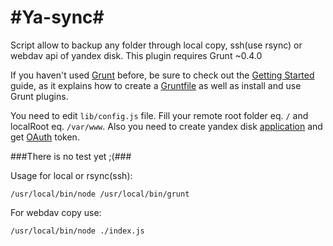 #Ya-sync#
=======

Script allow to backup any folder through local copy, ssh(use rsync) or webdav api of yandex disk. This plugin requires Grunt ~0.4.0

If you haven't used [Grunt](http://gruntjs.com/) before, be sure to check out the [Getting Started](http://gruntjs.com/getting-started) guide, as it explains how to create a [Gruntfile](http://gruntjs.com/sample-gruntfile) as well as install and use Grunt plugins.

You need to edit ```lib/config.js``` file. Fill your remote root folder eq. ```/``` and localRoot eq. ```/var/www```. Also you need to create yandex disk [application](https://oauth.yandex.ru/client/my) and get [OAuth](https://oauth.yandex.ru/) token.

###There is no test yet ;(###

Usage for local or rsync(ssh):
```
/usr/local/bin/node /usr/local/bin/grunt
```
For webdav copy use:
```
/usr/local/bin/node ./index.js
```

